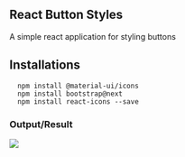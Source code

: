 ## React Button Styles

A simple react application for styling buttons

## Installations 

```
  npm install @material-ui/icons
  npm install bootstrap@next
  npm install react-icons --save
```

### Output/Result 

<img src="https://user-images.githubusercontent.com/58719230/102960472-08863480-4508-11eb-9e22-dad3ee6e660c.png" >
